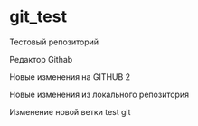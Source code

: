 # git_test
Тестовый репозиторий

Редактор Githab

Новые изменения на GITHUB 2

Новые изменения из локального репозитория

Изменение новой ветки test git

